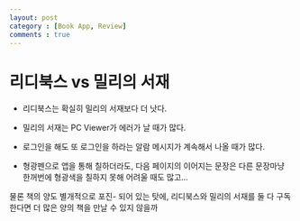 ```yaml
---
layout: post
category : [Book App, Review]
comments : true
---
```


# 리디북스 vs 밀리의 서재

- 리디북스는 확실히 밀리의 서재보다 더 낫다.
- 밀리의 서재는 PC Viewer가 에러가 날 때가 많다.
- 로그인을 해도 또 로그인을 하라는 알람 메시지가 계속해서 나올 때가 많다.

- 형광펜으로 앱을 통해 칠하더라도, 다음 페이지의 이어지는 문장은 다른 문장마냥 한꺼번에 형광색을 칠하지 못해 어려울 때도 많고...

물론 책의 양도 별개적으로 포진- 되어 있는 탓에, 리디북스와 밀리의 서재를 둘 다 구독한다면 더 많은 양의 책을 만날 수 있지 않을까
